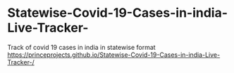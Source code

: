 # Statewise-Covid-19-Cases-in-india-Live-Tracker-
Track of covid 19 cases in india in statewise format https://princeprojects.github.io/Statewise-Covid-19-Cases-in-india-Live-Tracker-/
